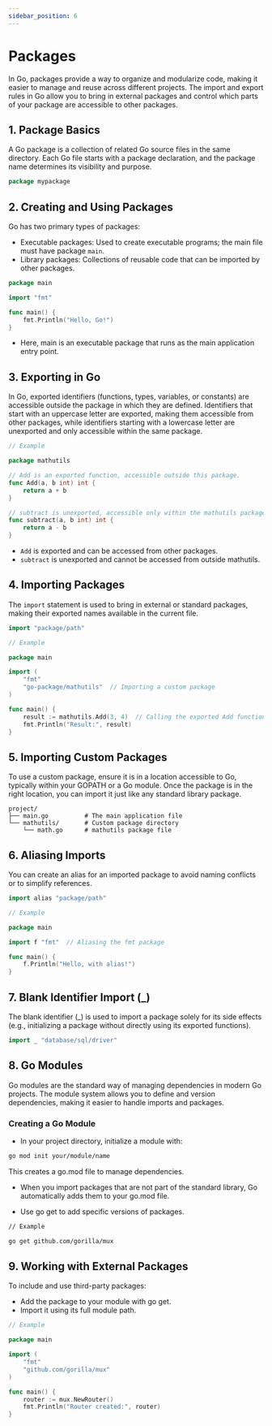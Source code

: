 ```yaml
---
sidebar_position: 6
---
```


# Packages

In Go, packages provide a way to organize and modularize code, making it easier to manage and reuse across different projects. The import and export rules in Go allow you to bring in external packages and control which parts of your package are accessible to other packages.

## 1. Package Basics

A Go package is a collection of related Go source files in the same directory. Each Go file starts with a package declaration, and the package name determines its visibility and purpose.

```go
package mypackage
```

## 2. Creating and Using Packages

Go has two primary types of packages:

- Executable packages: Used to create executable programs; the main file must have package `main`.
- Library packages: Collections of reusable code that can be imported by other packages.

```go
package main

import "fmt"

func main() {
    fmt.Println("Hello, Go!")
}
```

- Here, main is an executable package that runs as the main application entry point.

## 3. Exporting in Go

In Go, exported identifiers (functions, types, variables, or constants) are accessible outside the package in which they are defined. Identifiers that start with an uppercase letter are exported, making them accessible from other packages, while identifiers starting with a lowercase letter are unexported and only accessible within the same package.

```go
// Example

package mathutils

// Add is an exported function, accessible outside this package.
func Add(a, b int) int {
    return a + b
}

// subtract is unexported, accessible only within the mathutils package.
func subtract(a, b int) int {
    return a - b
}
```

- `Add` is exported and can be accessed from other packages.
- `subtract` is unexported and cannot be accessed from outside mathutils.

## 4. Importing Packages

The `import` statement is used to bring in external or standard packages, making their exported names available in the current file.

```go
import "package/path"
```

```go
// Example

package main

import (
    "fmt"
    "go-package/mathutils"  // Importing a custom package
)

func main() {
    result := mathutils.Add(3, 4)  // Calling the exported Add function
    fmt.Println("Result:", result)
}
```

## 5. Importing Custom Packages

To use a custom package, ensure it is in a location accessible to Go, typically within your GOPATH or a Go module. Once the package is in the right location, you can import it just like any standard library package.

```tree
project/
├── main.go          # The main application file
└── mathutils/       # Custom package directory
    └── math.go      # mathutils package file
```

## 6. Aliasing Imports

You can create an alias for an imported package to avoid naming conflicts or to simplify references.

```go
import alias "package/path"
```

```go
// Example

package main

import f "fmt"  // Aliasing the fmt package

func main() {
    f.Println("Hello, with alias!")
}
```

## 7. Blank Identifier Import (\_)

The blank identifier (\_) is used to import a package solely for its side effects (e.g., initializing a package without directly using its exported functions).

```go
import _ "database/sql/driver"
```

## 8. Go Modules

Go modules are the standard way of managing dependencies in modern Go projects. The module system allows you to define and version dependencies, making it easier to handle imports and packages.

### Creating a Go Module

- In your project directory, initialize a module with:

```bash
go mod init your/module/name
```

This creates a go.mod file to manage dependencies.

- When you import packages that are not part of the standard library, Go automatically adds them to your go.mod file.

- Use go get to add specific versions of packages.

```bash
// Example

go get github.com/gorilla/mux
```

## 9. Working with External Packages

To include and use third-party packages:

- Add the package to your module with go get.
- Import it using its full module path.

```go
// Example

package main

import (
    "fmt"
    "github.com/gorilla/mux"
)

func main() {
    router := mux.NewRouter()
    fmt.Println("Router created:", router)
}
```
